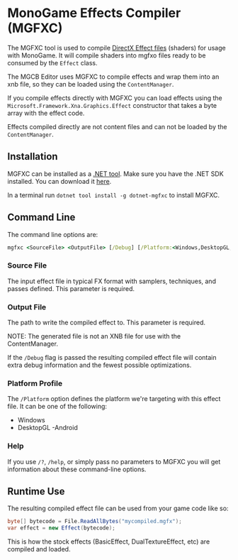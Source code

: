 # MonoGame Effects Compiler (MGFXC)

The MGFXC tool is used to compile [DirectX Effect files](https://docs.microsoft.com/en-us/windows/win32/direct3d9/writing-an-effect) (shaders) for usage with MonoGame. It will compile shaders into mgfxo files ready to be consumed by the ```Effect``` class.

The MGCB Editor uses MGFXC to compile effects and wrap them into an xnb file, so they can be loaded using the `ContentManager`.

If you compile effects directly with MGFXC you can load effects using the `Microsoft.Framework.Xna.Graphics.Effect` constructor that takes a byte array with the effect code.

Effects compiled directly are not content files and can not be loaded by the `ContentManager`.

## Installation

MGFXC can be installed as a [.NET tool](https://docs.microsoft.com/en-us/dotnet/core/tools/global-tools).
Make sure you have the .NET SDK installed. You can download it [here](https://dotnet.microsoft.com/download).

In a terminal run `dotnet tool install -g dotnet-mgfxc` to install MGFXC.

## Command Line

The command line options are:

```bat
mgfxc <SourceFile> <OutputFile> [/Debug] [/Platform:<Windows,DesktopGL,Android>]
```

### Source File

The input effect file in typical FX format with samplers, techniques, and passes defined.  This parameter is required.

### Output File

The path to write the compiled effect to.  This parameter is required.

NOTE: The generated file is not an XNB file for use with the ContentManager.

If the `/Debug` flag is passed the resulting compiled effect file will contain extra debug information and the fewest possible optimizations.

### Platform Profile

The `/Platform` option defines the platform we're targeting with this effect file.  It can be one of the following:

- Windows
- DesktopGL
-Android

### Help

If you use `/?`, `/help`, or simply pass no parameters to MGFXC you will get information about these command-line options.

## Runtime Use

The resulting compiled effect file can be used from your game code like so:

```csharp
byte[] bytecode = File.ReadAllBytes("mycompiled.mgfx");
var effect = new Effect(bytecode);
```

This is how the stock effects (BasicEffect, DualTextureEffect, etc) are compiled and loaded.
